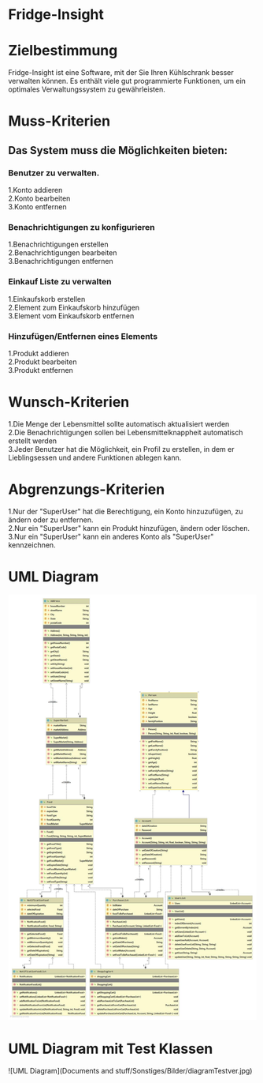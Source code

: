 # Fridge-Insight

# Zielbestimmung

Fridge-Insight ist eine Software, mit der Sie Ihren Kühlschrank besser verwalten können. Es enthält viele gut programmierte Funktionen, um ein optimales Verwaltungssystem zu gewährleisten.</br>

# Muss-Kriterien

## Das System muss die Möglichkeiten bieten:</br>
### Benutzer zu verwalten.</br>
 1.Konto addieren</br>
 2.Konto bearbeiten</br>
 3.Konto entfernen</br>

### Benachrichtigungen zu konfigurieren</br>
 1.Benachrichtigungen erstellen</br>
 2.Benachrichtigungen bearbeiten</br>
 3.Benachrichtigungen entfernen</br>

### Einkauf Liste zu verwalten</br>
 1.Einkaufskorb erstellen</br>
 2.Element zum Einkaufskorb hinzufügen</br>
 3.Element vom Einkaufskorb entfernen</br>

### Hinzufügen/Entfernen eines Elements</br>
 1.Produkt addieren</br>
 2.Produkt bearbeiten</br>
 3.Produkt entfernen</br>

# Wunsch-Kriterien

1.Die Menge der Lebensmittel sollte automatisch aktualisiert werden</br>
2.Die Benachrichtigungen sollen bei Lebensmittelknappheit automatisch erstellt werden</br>
3.Jeder Benutzer hat die Möglichkeit, ein Profil zu erstellen, in dem er Lieblingsessen und andere Funktionen ablegen kann.</br>

# Abgrenzungs-Kriterien

1.Nur der "SuperUser" hat die Berechtigung, ein Konto hinzuzufügen, zu ändern oder zu entfernen.</br>
2.Nur ein "SuperUser" kann ein Produkt hinzufügen, ändern oder löschen.</br>
3.Nur ein "SuperUser" kann ein anderes Konto als "SuperUser" kennzeichnen.</br>

# UML Diagram

![UML Diagram](Documents%20and%20stuff/Sonstiges/Bilder/UML.jpg)

# UML Diagram mit Test Klassen

![UML Diagram](Documents and stuff/Sonstiges/Bilder/diagramTestver.jpg)


